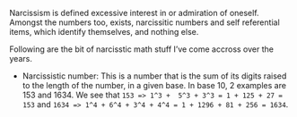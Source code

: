 Narcissism is defined excessive interest in or admiration of oneself. Amongst the numbers too, exists, narcissitic numbers and self referential items, which identify themselves, and nothing else.

Following are the bit of narcisstic math stuff I’ve come accross over the years.

* Narcissistic number: This is a number that is the sum of its digits raised to the length of the number, in a given base. In base 10, 2 examples are 153 and 1634. We see that 
```153 => 1^3 +  5^3 + 3^3 = 1 + 125 + 27 = 153``` and ```1634 => 1^4 + 6^4 + 3^4 + 4^4 = 1 + 1296 + 81 + 256 = 1634```.   

